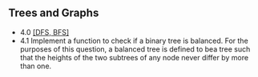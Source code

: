 ## Trees and Graphs

- 4.0 [[DFS, BFS]](../code/4.0.java)
- 4.1 Implement a function to check if a binary tree is balanced. For the purposes of this question, a balanced tree is defined to bea tree such that the heights of the two subtrees of any node never differ by more than one.
